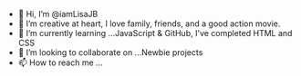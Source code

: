 - 👋 Hi, I’m @iamLisaJB
- 👀 I’m creative at heart, I love family, friends, and a good action movie.
- 🌱 I’m currently learning ...JavaScript & GitHub, I've completed HTML and CSS
- 💞️ I’m looking to collaborate on ...Newbie projects
- 📫 How to reach me ...

<!---
CatalinaPope/CatalinaPope is a ✨ special ✨ repository because its `README.md` (this file) appears on your GitHub profile.
You can click the Preview link to take a look at your changes.
--->
